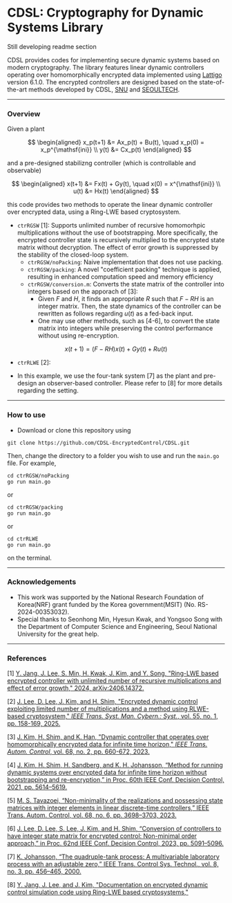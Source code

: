 # CDSL: Cryptography for Dynamic Systems Library

Still developing readme section

CDSL provides codes for implementing secure dynamic systems based on modern cryptography.
The library features linear dynamic controllers operating over homomorphically encrypted data implemented using [Lattigo](https://github.com/tuneinsight/lattigo) version 6.1.0.
The encrypted controllers are designed based on the state-of-the-art methods developed by CDSL, [SNU](https://post.cdsl.kr/) and [SEOULTECH](https://junsookim4.wordpress.com/).


---

### Overview


Given a plant 

$$
\begin{aligned}
x_p(t+1) &= Ax_p(t) + Bu(t), \quad x_p(0) = x_p^{\mathsf{ini}} \\
y(t) &= Cx_p(t)
\end{aligned}
$$

and a pre-designed stabilizng controller (which is controllable and observable)

$$
\begin{aligned}
x(t+1) &= Fx(t) + Gy(t), \quad x(0) = x^{\mathsf{ini}} \\
u(t) &= Hx(t)
\end{aligned}
$$

this code provides two methods to operate the linear dynamic controller over encrypted data, using a Ring-LWE based cryptosystem. 


- `ctrRGSW` [1]: Supports unlimited number of recursive homomorhpic multiplications without the use of bootstrapping. More specifically, the encrypted controller state is recursively multiplied to the encrypted state matrix without decryption. The effect of error growth is suppressed by the stability of the closed-loop system. 
    - `ctrRGSW/noPacking`: Naive implementation that does not use packing. 
    - `ctrRGSW/packing`: A novel "coefficient packing" technique is applied, resulting in enhanced computation speed and memory efficiency   
    - `ctrRGSW/conversion.m`: Converts the state matrix of the controller into integers based on the apporach of [3]:
       - Given $F$ and $H$, it finds an appropriate $R$ such that $F-RH$ is an integer matrix. Then, the state dynamics of the controller can be rewritten as follows regarding $u(t)$ as a fed-back input.
       - One may use other methods, such as [4-6], to convert the state matrix into integers while preserving the control performance without using re-encryption. 


$$
x(t+1) = (F-RH)x(t) + Gy(t) + Ru(t)
$$




- `ctrRLWE` [2]: 

- In this example, we use the four-tank system [7] as the plant and pre-design an observer-based controller. Please refer to [8] for more details regarding the setting.

---

### How to use
- Download or clone this repository using
```
git clone https://github.com/CDSL-EncryptedControl/CDSL.git
```


Then, change the directory to a folder you wish to use and run the `main.go` file. For example,

```
cd ctrRGSW/noPacking
go run main.go  
```
or
```
cd ctrRGSW/packing
go run main.go  
```
or
```
cd ctrRLWE
go run main.go  
```
on the terminal.

---

### Acknowledgements
- This work was supported by the National Research Foundation of Korea(NRF) grant funded by the Korea government(MSIT) (No. RS-2024-00353032).
- Special thanks to Seonhong Min, Hyesun Kwak, and Yongsoo Song with the Department of Computer Science and Engineering, Seoul National University for the great help.

---

### References
[1] [Y. Jang, J. Lee, S. Min, H. Kwak, J. Kim, and Y. Song, "Ring-LWE based encrypted controller with unlimited number of recursive multiplications and effect of error growth," 2024, arXiv:2406.14372.](https://arxiv.org/abs/2406.14372)

[2] [J. Lee, D. Lee, J. Kim, and H. Shim, "Encrypted dynamic control exploiting limited number of multiplications and a method using RLWE-based cryptosystem," _IEEE Trans. Syst. Man. Cybern.: Syst._, vol. 55, no. 1, pp. 158-169, 2025.](https://ieeexplore.ieee.org/abstract/document/10730788)

[3] [J. Kim, H. Shim, and K. Han, "Dynamic controller that operates over homomorphically encrypted data for infinite time horizon," _IEEE Trans. Autom. Control_, vol. 68, no. 2, pp. 660-672, 2023.](https://ieeexplore.ieee.org/abstract/document/9678042)

[4] [J. Kim, H. Shim, H. Sandberg, and K. H. Johansson, “Method for running dynamic systems over encrypted data for infinite time horizon without bootstrapping and re-encryption,” in Proc. 60th IEEE Conf. Decision Control, 2021, pp. 5614–5619.](https://ieeexplore.ieee.org/abstract/document/9682828?casa_token=LHR79rToQ7oAAAAA:Wz1AzFWR7VW6DYKUhLFYcoXtpMx4AIT9E_krpOpFy7QUO5lSkvPf_0ZZgPsdp65ZzaGx-ejlPA)

[5] [M. S. Tavazoei, “Non-minimality of the realizations and possessing state matrices with integer elements in linear discrete-time controllers,” IEEE Trans. Autom. Control, vol. 68, no. 6, pp. 3698–3703, 2023.](https://ieeexplore.ieee.org/abstract/document/9835020?casa_token=_rdGjQLc7ZEAAAAA:QLxzC1QlnNVYriMTL1gbSjtv5U2oTwfVO5OqVFfGS0Qpz8hx7exSuJKJ9H8XBh_qDucoZt8oBg)

[6] [J. Lee, D. Lee, S. Lee, J. Kim, and H. Shim, “Conversion of controllers to have integer state matrix for encrypted control: Non-minimal order approach,” in Proc. 62nd IEEE Conf. Decision Control, 2023, pp. 5091–5096.](https://ieeexplore.ieee.org/abstract/document/10383200?casa_token=lbob37tAZ-MAAAAA:vAVUmuIngRzHYefqaYHQM5TfukcAI7Lh1YmYngqcLYMj74Mtzq0xGybkntfWSd-DKwogxrvnxg)

[7] [K. Johansson, “The quadruple-tank process: A multivariable laboratory process with an adjustable zero,” IEEE Trans. Control Sys. Technol., vol. 8, no. 3, pp. 456–465, 2000.](https://ieeexplore.ieee.org/abstract/document/845876?casa_token=1CWEIgmKIscAAAAA:Hh3D4_xn5B8MWVoMpQHof8glwtWpGXMuddehBoKXbZAOh2WwsDlemeiWeZ6nAwQGThjhYYw1wQ)

[8] [Y. Jang, J. Lee, and J. Kim, "Documentation on encrypted dynamic control simulation code using Ring-LWE based cryptosystems," ](link)
